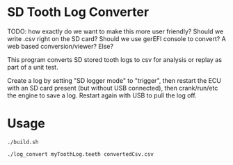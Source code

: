 # SD Tooth Log Converter

TODO: how exactly do we want to make this more user friendly? Should we write .csv right on the SD card? Should we use
gerEFI console to convert? A web based conversion/viewer? Else?

This program converts SD stored tooth logs to csv for analysis or replay as part of a unit test.

Create a log by setting "SD logger mode" to "trigger", then restart the ECU with an SD card present (but without USB connected), then crank/run/etc the engine to save a log. Restart again with USB to pull the log off.

# Usage

`./build.sh`

`./log_convert myToothLog.teeth convertedCsv.csv`
